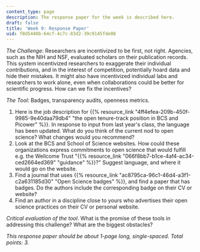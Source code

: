```yaml
---
content_type: page
description: The response paper for the week is described here.
draft: false
title: 'Week 9: Response Paper'
uid: f8d5440b-64cf-4c7c-83d2-39c9145fde08
---
```

*The Challenge*: Researchers are incentivized to be first, not right. Agencies, such as the NIH and NSF, evaluated scholars on their publication records. This system incentivized researchers to exaggerate their individual contributions, and in the interest of competition, potentially hoard data and hide their mistakes. It might also have incentivized individual labs and researchers to work alone, even when collaborations could be better for scientific progress. How can we fix the incentives?

*The Tool*: Badges, transparency audits, openness metrics.

1. Here is the job description for {{% resource_link "4ff4efea-209b-450f-9985-9e40daa79db4" "the open tenure-track position in BCS and Picower" %}}. In response to input from last year's class, the language has been updated. What do you think of the current nod to open science? What changes would you recommend?
2. Look at the BCS and School of Science websites. How could these organizations express commitments to open science that would fulfill e.g. the Wellcome Trust "{{% resource_link "066f8bb7-b1ce-4af4-ac34-ced2664ed369" "guidance" %}}?" Suggest language, and where it would go on the website. 
3. Find a journal that uses {{% resource_link "ac8795ca-96c1-46d4-a3f1-c2a631185d30" "Open Science badges" %}}, and find a paper that has badges. Do the authors include the corresponding badge on their CV or website? 
4. Find an author in a discipline close to yours who advertises their open science practices on their CV or personal website. 

*Critical evaluation of the tool*. What is the promise of these tools in addressing this challenge? What are the biggest obstacles?

*This response paper should be about 1-page long, single-spaced. Total points: 3.*